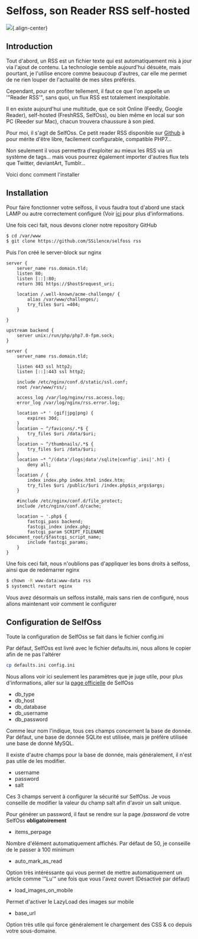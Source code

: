 # Selfoss, son Reader RSS self-hosted

![](/screenshot1.png){.align-center}

## Introduction

Tout d'abord, un RSS est un fichier texte qui est automatiquement mis à
jour via l'ajout de contenu. La technologie semble aujourd'hui
désuète, mais pourtant, je l'utilise encore comme beaucoup d'autres,
car elle me permet de ne rien louper de l'actualité de mes sites
préférés.

Cependant, pour en profiter tellement, il faut ce que l'on appelle un
'"Reader RSS'", sans quoi, un flux RSS est totalement inexploitable.

Il en existe aujourd'hui une multitude, que ce soit Online (Feedly,
Google Reader), self-hosted (FreshRSS, SelfOss), ou bien même en local
sur son PC (Reeder sur Mac), chacun trouvera chaussure à son pied.

Pour moi, il s'agit de SelfOss. Ce petit reader RSS disponible sur
[Github](https://github.com/SSilence/selfoss/) à pour mérite d'être
libre, facilement configurable, compatible PHP7...

Non seulement il vous permettra d'exploiter au mieux les RSS via un
système de tags... mais vous pourrez également importer d'autres flux
tels que Twitter, deviantArt, Tumblr...

Voici donc comment l'installer

## Installation

Pour faire fonctionner votre selfoss, il vous faudra tout d'abord une
stack LAMP ou autre correctement configuré (Voir
[ici](http://wiki.domain.tld/doku.php?id=nginxphpsql) pour plus
d'informations.

Une fois ceci fait, nous devons cloner notre repository GitHub

```bash
$ cd /var/www
$ git clone https://github.com/SSilence/selfoss rss
```

Puis l'on créé le server-block sur nginx

```nginx
server {
    server_name rss.domain.tld;
    listen 80;
    listen [::]:80;
    return 301 https://$host$request_uri;

    location /.well-known/acme-challenge/ {
        alias /var/www/challenges/;
        try_files $uri =404;
    }

}

upstream backend {
    server unix:/run/php/php7.0-fpm.sock;
}

server {
    server_name rss.domain.tld;

    listen 443 ssl http2;
    listen [::]:443 ssl http2;

    include /etc/nginx/conf.d/static/ssl.conf;
    root /var/www/rss/;

    access_log /var/log/nginx/rss.access.log;
    error_log /var/log/nginx/rss.error.log;

    location ~* ' (gif|jpg|png) {
        expires 30d;
    }
    location ~ ^/favicons/.*$ {
        try_files $uri /data/$uri;
    }
    location ~ ^/thumbnails/.*$ {
        try_files $uri /data/$uri;
    }
    location ~* ^/(data'/logs|data'/sqlite|config'.ini|'.ht) {
        deny all;
    }
    location / {
        index index.php index.html index.htm;
        try_files $uri /public/$uri /index.php$is_args$args;
    }

    #include /etc/nginx/conf.d/file_protect;
    include /etc/nginx/conf.d/cache;

    location ~ '.php$ {
        fastcgi_pass backend;
        fastcgi_index index.php;
        fastcgi_param SCRIPT_FILENAME $document_root/$fastcgi_script_name;
        include fastcgi_params;
    }
}
```

Une fois ceci fait, nous n'oublions pas d'appliquer les bons droits à
selfoss, ainsi que de redémarrer nginx

```bash
$ chown -R www-data:www-data rss
$ systemctl restart nginx
```

Vous avez désormais un selfoss installé, mais sans rien de configuré,
nous allons maintenant voir comment le configurer

## Configuration de SelfOss

Toute la configuration de SelfOss se fait dans le fichier config.ini

Par défaut, SelfOss est livré avec le fichier defaults.ini, nous allons
le copier afin de ne pas l'altérer

```bash
cp defaults.ini config.ini
```

Nous allons voir ici seulement les paramètres que je juge utile, pour
plus d'informations, aller sur la [page
officielle](https://selfoss.aditu.de/) de SelfOss

-   db_type
-   db_host
-   db_database
-   db_username
-   db_password

Comme leur nom l'indique, tous ces champs concernent la base de donnée.
Par défaut, une base de donnée SQLite est utilisée, mais je préfère
utilisée une base de donné MySQL.

Il existe d'autre champs pour la base de donnée, mais généralement, il
n'est pas utile de les modifier.

-   username
-   password
-   salt

Ces 3 champs servent à configurer la sécurité sur SelfOss. Je vous
conseille de modifier la valeur du champ salt afin d'avoir un salt
unique.

Pour générer un password, il faut se rendre sur la page */password* de
votre SelfOss **obligatoirement**

-   items_perpage

Nombre d'élément automatiquement affichés. Par défaut de 50, je
conseille de le passer à 100 minimum

-   auto_mark_as_read

Option très intéréssante qui vous permet de mettre automatiquement un
article comme '"Lu'" une fois que vous l'avez ouvert (Désactivé par
défaut)

-   load_images_on_mobile

Permet d'activer le LazyLoad des images sur mobile

-   base_url

Option très utile qui force généralement le chargement des CSS & co
depuis votre sous-domaine.
